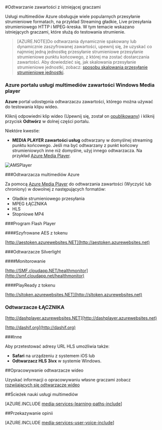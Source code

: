 <properties 
    pageTitle="Odtwarzanie zawartości | Microsoft Azure" 
    description="Ten temat zawiera listę uczestników istniejących że służy do odtwarzania zawartości." 
    services="media-services" 
    documentationCenter="" 
    authors="Juliako" 
    manager="erikre" 
    editor=""/>

<tags 
    ms.service="media-services" 
    ms.workload="media" 
    ms.tgt_pltfrm="na" 
    ms.devlang="na" 
    ms.topic="article" 
    ms.date="10/12/2016" 
    ms.author="juliako"/>


#<a name="playing-your-content-with-existing-players"></a>Odtwarzanie zawartości z istniejącej graczami

Usługi multimediów Azure obsługuje wiele popularnych przesyłanie strumieniowe formatach, na przykład Streaming gładkie, Live przesyłania strumieniowego HTTP i MPEG-kreska. W tym temacie wskazano istniejących graczami, które służą do testowania strumienie.

>[AZURE.NOTE]Do odtwarzania dynamicznie spakowany lub dynamicznie zaszyfrowanej zawartości, upewnij się, że uzyskać co najmniej jedną jednostkę przesyłanie strumieniowe przesyłanie strumieniowe punktu końcowego, z której ma zostać dostarczania zawartości. Aby dowiedzieć się, jak skalowania przesyłanie strumieniowe jednostki, zobacz: [sposobu skalowania przesyłanie strumieniowe jednostki](media-services-portal-manage-streaming-endpoints.md).

### <a name="the-azure-portal-media-services-content-player"></a>Azure portalu usługi multimediów zawartości Windows Media player

**Azure** portal udostępnia odtwarzaczu zawartości, którego można używać do testowania klipu wideo.

Kliknij odpowiedni klip wideo (Upewnij się, został on [opublikowany](media-services-portal-publish.md)) i kliknij przycisk **Odtwórz** w dolnej części portalu.

Niektóre kwestie:

- **MEDIA PLAYER zawartości usług** odtwarzany w domyślnej streaming punktu końcowego. Jeśli ma być odtwarzany z punkt końcowy strumieniowych inne niż domyślne, użyj innego odtwarzacza. Na przykład [Azure Media Player](http://amsplayer.azurewebsites.net/azuremediaplayer.html).


![AMSPlayer][AMSPlayer]

###<a name="azure-media-player"></a>Odtwarzacza multimediów Azure

Za pomocą [Azure Media Player](http://amsplayer.azurewebsites.net/azuremediaplayer.html) do odtwarzania zawartości (Wyczyść lub chroniony) w dowolnej z następujących formatów:

- Gładkie strumieniowego przesyłania
- MPEG ŁĄCZNIKA
- HLS
- Stopniowe MP4


###<a name="flash-player"></a>Program Flash Player

####<a name="aes-encrypted-with-token"></a>Szyfrowane AES z tokenu

[http://aestoken.azurewebsites.NET](http://aestoken.azurewebsites.net)

###<a name="silverlight-players"></a>Odtwarzacze Silverlight

####<a name="monitoring"></a>Monitorowanie

[http://SMF.cloudapp.NET/healthmonitor](http://smf.cloudapp.net/healthmonitor)

####<a name="playready-with-token"></a>PlayReady z tokenu

[http://sltoken.azurewebsites.NET](http://sltoken.azurewebsites.net)

### <a name="dash-players"></a>Odtwarzacze ŁĄCZNIKA

[http://dashplayer.azurewebsites.NET](http://dashplayer.azurewebsites.net)

[http://dashif.org](http://dashif.org)

###<a name="other"></a>Inne

Aby przetestować adresy URL HLS umożliwia także:

- **Safari** na urządzeniu z systemem iOS lub
- **Odtwarzacz HLS 3ivx** w systemie Windows.

##<a name="developing-video-players"></a>Opracowywanie odtwarzacze wideo

Uzyskać informacji o opracowywaniu własne graczami zobacz [rozwijających się odtwarzacze wideo](media-services-develop-video-players.md)




##<a name="media-services-learning-paths"></a>Ścieżek nauki usługi multimediów

[AZURE.INCLUDE [media-services-learning-paths-include](../../includes/media-services-learning-paths-include.md)]

##<a name="provide-feedback"></a>Przekazywanie opinii

[AZURE.INCLUDE [media-services-user-voice-include](../../includes/media-services-user-voice-include.md)]


[AMSPlayer]: ./media/media-services-playback-content-with-existing-players/media-services-portal-player.png
